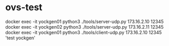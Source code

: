 # ovs-test
docker exec -it yockgen01 python3 ./tools/server-udp.py 173.16.2.10 12345  
docker exec -it yockgen02 python3 ./tools/server-udp.py 173.16.2.11 12345  
docker exec -it yockgen01 python3 ./tools/client-udp.py 173.16.2.10 12345 'test yockgen'  
